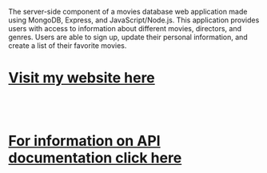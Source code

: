 <p>
The server-side component of a movies database web application made using MongoDB, Express, and JavaScript/Node.js. This application provides users with access to information about different movies, directors, and genres. Users are able to sign up, update their personal information, and create a list of their favorite movies.
</p>

<h1><a href="https://my-flix-4e112dcd3c89.herokuapp.com/">Visit my website here</a></h1>
<br><br>
<h1><a href="https://my-flix-4e112dcd3c89.herokuapp.com/documentation.html">For information on API documentation click here</h1>
